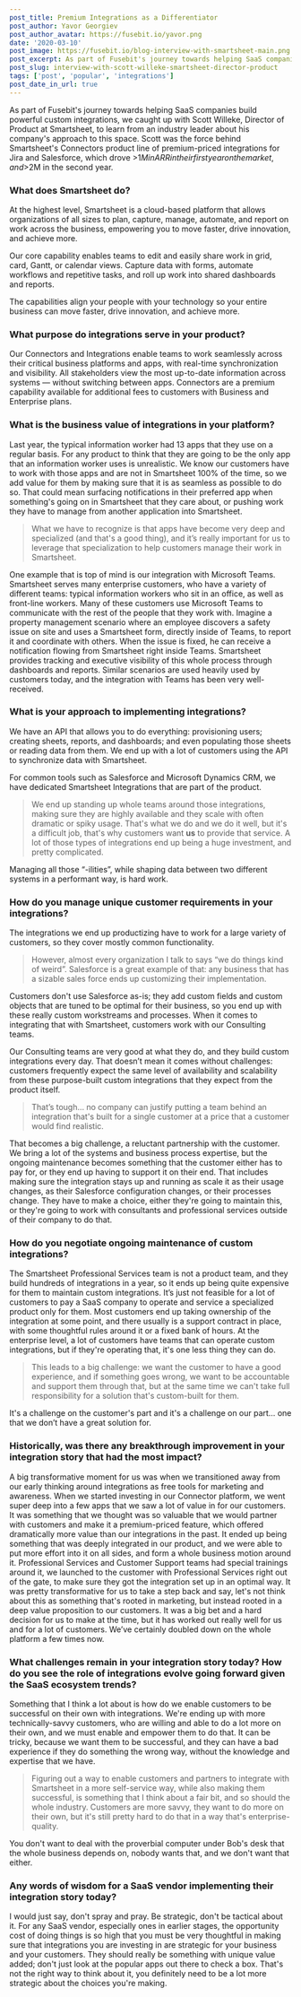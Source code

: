 ```yaml
---
post_title: Premium Integrations as a Differentiator
post_author: Yavor Georgiev
post_author_avatar: https://fusebit.io/yavor.png
date: '2020-03-10'
post_image: https://fusebit.io/blog-interview-with-smartsheet-main.png
post_excerpt: As part of Fusebit's journey towards helping SaaS companies build powerful custom integrations, we caught up with Scott Willeke, Director of Product at Smartsheet...
post_slug: interview-with-scott-willeke-smartsheet-director-product
tags: ['post', 'popular', 'integrations']
post_date_in_url: true
---
```


As part of Fusebit's journey towards helping SaaS companies build powerful custom integrations, we caught up with Scott Willeke, Director of Product at Smartsheet, to learn from an industry leader about his company's approach to this space. Scott was the force behind Smartsheet's Connectors product line of premium-priced integrations for Jira and Salesforce, which drove >$1M in ARR in their first year on the market, and >$2M in the second year.
### What does Smartsheet do?

At the highest level, Smartsheet is a cloud-based platform that allows organizations of all sizes to plan, capture, manage, automate, and report on work across the business, empowering you to move faster, drive innovation, and achieve more.

Our core capability enables teams to edit and easily share work in grid, card, Gantt, or calendar views. Capture data with forms, automate workflows and repetitive tasks, and roll up work into shared dashboards and reports.

The capabilities align your people with your technology so your entire business can move faster, drive innovation, and achieve more.

### What purpose do integrations serve in your product?

Our Connectors and Integrations enable teams to work seamlessly across their critical business platforms and apps, with real-time synchronization and visibility. All stakeholders view the most up-to-date information across systems — without switching between apps. Connectors are a premium capability available for additional fees to customers with Business and Enterprise plans.

### What is the business value of integrations in your platform?

Last year, the typical information worker had 13 apps that they use on a regular basis. For any product to think that they are going to be the only app that an information worker uses is unrealistic. We know our customers have to work with those apps and are not in Smartsheet 100% of the time, so we add value for them by making sure that it is as seamless as possible to do so. That could mean surfacing notifications in their preferred app when something's going on in Smartsheet that they care about, or pushing work they have to manage from another application into Smartsheet.

> What we have to recognize is that apps have become very deep and specialized (and that's a good thing), and it’s really important for us to leverage that specialization to help customers manage their work in Smartsheet.


One example that is top of mind is our integration with Microsoft Teams. Smartsheet serves many enterprise customers, who have a variety of different teams: typical information workers who sit in an office, as well as front-line workers. Many of these customers use Microsoft Teams to communicate with the rest of the people that they work with. Imagine a property management scenario where an employee discovers a safety issue on site and uses a Smartsheet form, directly inside of Teams, to report it and coordinate with others. When the issue is fixed, he can receive a notification flowing from Smartsheet right inside Teams. Smartsheet provides tracking and executive visibility of this whole process through dashboards and reports. Similar scenarios are used heavily used by customers today, and the integration with Teams has been very well-received.

### What is your approach to implementing integrations?

We have an API that allows you to do everything: provisioning users; creating sheets, reports, and dashboards; and even populating those sheets or reading data from them. We end up with a lot of customers using the API to synchronize data with Smartsheet.

For common tools such as Salesforce and Microsoft Dynamics CRM, we have dedicated Smartsheet Integrations that are part of the product.

> We end up standing up whole teams around those integrations, making sure they are highly available and they scale with often dramatic or spiky usage. That's what we do and we do it well, but it's a difficult job, that's why customers want **us** to provide that service. A lot of those types of integrations end up being a huge investment, and pretty complicated.

Managing all those “-ilities”, while shaping data between two different systems in a performant way, is hard work.

### How do you manage unique customer requirements in your integrations?

The integrations we end up productizing have to work for a large variety of customers, so they cover mostly common functionality.

> However, almost every organization I talk to says “we do things kind of weird”. Salesforce is a great example of that: any business that has a sizable sales force ends up customizing their implementation.

Customers don't use Salesforce as-is; they add custom fields and custom objects that are tuned to be optimal for their business, so you end up with these really custom workstreams and processes. When it comes to integrating that with Smartsheet, customers work with our Consulting teams.

Our Consulting teams are very good at what they do, and they build custom integrations every day. That doesn’t mean it comes without challenges: customers frequently expect the same level of availability and scalability from these purpose-built custom integrations that they expect from the product itself.

> That’s tough… no company can justify putting a team behind an integration that's built for a single customer at a price that a customer would find realistic.

That becomes a big challenge, a reluctant partnership with the customer. We bring a lot of the systems and business process expertise, but the ongoing maintenance becomes something that the customer either has to pay for, or they end up having to support it on their end. That includes making sure the integration stays up and running as scale it as their usage changes, as their Salesforce configuration changes, or their processes change. They have to make a choice, either they're going to maintain this, or they're going to work with consultants and professional services outside of their company to do that.

### How do you negotiate ongoing maintenance of custom integrations?

The Smartsheet Professional Services team is not a product team, and they build hundreds of integrations in a year, so it ends up being quite expensive for them to maintain custom integrations. It’s just not feasible for a lot of customers to pay a SaaS company to operate and service a specialized product only for them. Most customers end up taking ownership of the integration at some point, and there usually is a support contract in place, with some thoughtful rules around it or a fixed bank of hours. At the enterprise level, a lot of customers have teams that can operate custom integrations, but if they're operating that, it's one less thing they can do.

> This leads to a big challenge: we want the customer to have a good experience, and if something goes wrong, we want to be accountable and support them through that, but at the same time we can't take full responsibility for a solution that's custom-built for them.

It's a challenge on the customer's part and it's a challenge on our part… one that we don’t have a great solution for.
### Historically, was there any breakthrough improvement in your integration story that had the most impact?


A big transformative moment for us was when we transitioned away from our early thinking around integrations as free tools for marketing and awareness. When we started investing in our Connector platform, we went super deep into a few apps that we saw a lot of value in for our customers. It was something that we thought was so valuable that we would partner with customers and make it a premium-priced feature, which offered dramatically more value than our integrations in the past. It ended up being something that was deeply integrated in our product, and we were able to put more effort into it on all sides, and form a whole business motion around it. Professional Services and Customer Support teams had special trainings around it, we launched to the customer with Professional Services right out of the gate, to make sure they got the integration set up in an optimal way. It was pretty transformative for us to take a step back and say, let's not think about this as something that's rooted in marketing, but instead rooted in a deep value proposition to our customers. It was a big bet and a hard decision for us to make at the time, but it has worked out really well for us and for a lot of customers. We’ve certainly doubled down on the whole platform a few times now.

### What challenges remain in your integration story today? How do you see the role of integrations evolve going forward given the SaaS ecosystem trends?

Something that I think a lot about is how do we enable customers to be successful on their own with integrations. We're ending up with more technically-savvy customers, who are willing and able to do a lot more on their own, and we must enable and empower them to do that. It can be tricky, because we want them to be successful, and they can have a bad experience if they do something the wrong way, without the knowledge and expertise that we have.

> Figuring out a way to enable customers and partners to integrate with Smartsheet in a more self-service way, while also making them successful, is something that I think about a fair bit, and so should the whole industry. Customers are more savvy, they want to do more on their own, but it's still pretty hard to do that in a way that's enterprise-quality.

You don't want to deal with the proverbial computer under Bob's desk that the whole business depends on, nobody wants that, and we don't want that either.

### Any words of wisdom for a SaaS vendor implementing their integration story today?

I would just say, don't spray and pray. Be strategic, don't be tactical about it. For any SaaS vendor, especially ones in earlier stages, the opportunity cost of doing things is so high that you must be very thoughtful in making sure that integrations you are investing in are strategic for your business and your customers. They should really be something with unique value added; don't just look at the popular apps out there to check a box. That's not the right way to think about it, you definitely need to be a lot more strategic about the choices you're making.

